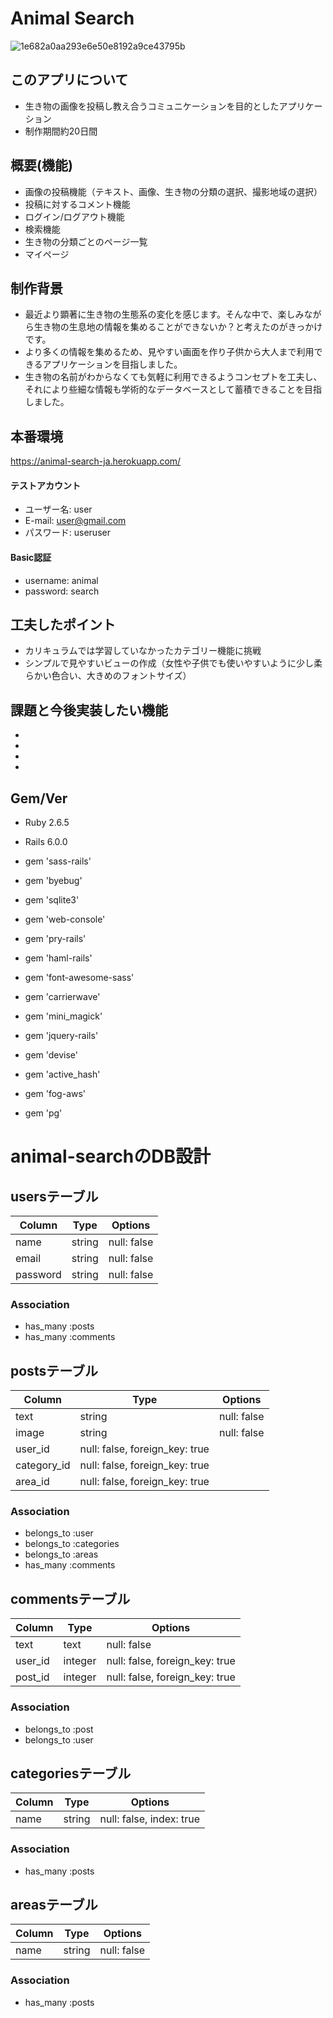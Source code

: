 # Animal Search
![1e682a0aa293e6e50e8192a9ce43795b](https://user-images.githubusercontent.com/67887018/91512678-7e450f80-e91d-11ea-834e-afb051c6c6a8.jpg)

## このアプリについて
* 生き物の画像を投稿し教え合うコミュニケーションを目的としたアプリケーション
* 制作期間約20日間

## 概要(機能)
* 画像の投稿機能（テキスト、画像、生き物の分類の選択、撮影地域の選択）
* 投稿に対するコメント機能
* ログイン/ログアウト機能
* 検索機能
* 生き物の分類ごとのページ一覧
* マイページ

## 制作背景
* 最近より顕著に生き物の生態系の変化を感じます。そんな中で、楽しみながら生き物の生息地の情報を集めることができないか？と考えたのがきっかけです。
* より多くの情報を集めるため、見やすい画面を作り子供から大人まで利用できるアプリケーションを目指しました。
* 生き物の名前がわからなくても気軽に利用できるようコンセプトを工夫し、それにより些細な情報も学術的なデータベースとして蓄積できることを目指しました。

## 本番環境
https://animal-search-ja.herokuapp.com/

#### テストアカウント
- ユーザー名: user
- E-mail: user@gmail.com
- パスワード: useruser
#### Basic認証
- username: animal
- password: search

## 工夫したポイント
* カリキュラムでは学習していなかったカテゴリー機能に挑戦
* シンプルで見やすいビューの作成（女性や子供でも使いやすいように少し柔らかい色合い、大きめのフォントサイズ）

## 課題と今後実装したい機能
* 
* 
* 
* 

## Gem/Ver
* Ruby 2.6.5
* Rails 6.0.0

* gem 'sass-rails'
* gem 'byebug'
* gem 'sqlite3'
* gem 'web-console'
* gem 'pry-rails'
* gem 'haml-rails'
* gem 'font-awesome-sass'
* gem 'carrierwave'
* gem 'mini_magick'
* gem 'jquery-rails'
* gem 'devise'
* gem 'active_hash'
* gem 'fog-aws'
* gem 'pg'

# animal-searchのDB設計

## usersテーブル
|Column|Type|Options|
|------|----|-------|
|name|string|null: false|
|email|string|null: false|
|password|string|null: false|
### Association
- has_many :posts
- has_many :comments

## postsテーブル
|Column|Type|Options|
|------|----|-------|
|text|string|null: false|
|image|string|null: false|
|user_id|null: false, foreign_key: true|
|category_id|null: false, foreign_key: true|
|area_id|null: false, foreign_key: true|
### Association
- belongs_to :user
- belongs_to :categories
- belongs_to :areas
- has_many :comments

## commentsテーブル
|Column|Type|Options|
|------|----|-------|
|text|text|null: false|
|user_id|integer|null: false, foreign_key: true|
|post_id|integer|null: false, foreign_key: true|
### Association
- belongs_to :post
- belongs_to :user

## categoriesテーブル
|Column|Type|Options|
|------|----|-------|
|name|string|null: false, index: true|
### Association
- has_many :posts

## areasテーブル
|Column|Type|Options|
|------|----|-------|
|name|string|null: false|
### Association
- has_many :posts
